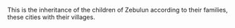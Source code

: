This is the inheritance of the children of Zebulun according to their families, these cities with their villages.
